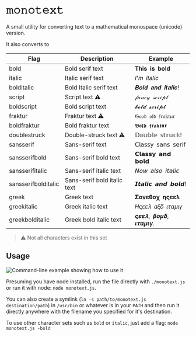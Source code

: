 # 𝚖𝚘𝚗𝚘𝚝𝚎𝚡𝚝
A small utility for converting text to a mathematical monospace (unicode) version.

It also converts to

| Flag                | Description                  | Example             |
| ------------------- | ---------------------------- | ------------------- |
| bold                | Bold serif text              | 𝐓𝐡𝐢𝐬 𝐢𝐬 𝐛𝐨𝐥𝐝        |
| italic              | Italic serif text            | 𝐼'𝑚 𝑖𝑡𝑎𝑙𝑖𝑐          |
| bolditalic          | Bold Italic serif text       | 𝑩𝒐𝒍𝒅 𝒂𝒏𝒅 𝒊𝒕𝒂𝒍𝒊𝒄!    |
| script              | Script text :warning:        | 𝒻𝒶𝓃𝒸𝓎 𝓈𝒸𝓇𝒾𝓅𝓉        |
| boldscript          | Bold script text             | 𝓫𝓸𝓵𝓭 𝓼𝓬𝓻𝓲𝓹𝓽        |
| fraktur             | Fraktur text :warning:       | 𝔊𝔬𝔬𝔡 𝔬𝔩𝔡 𝔣𝔯𝔞𝔨𝔱𝔲𝔯    |
| boldfraktur         | Bold fraktur text            | 𝕭𝖔𝖑𝖉 𝖋𝖗𝖆𝖐𝖙𝖚𝖗        |
| doublestruck        | Double-struck text :warning: | 𝔻𝕠𝕦𝕓𝕝𝕖 𝕤𝕥𝕣𝕦𝕔𝕜!     |
| sansserif           | Sans-serif text              | 𝖢𝗅𝖺𝗌𝗌𝗒 𝗌𝖺𝗇𝗌 𝗌𝖾𝗋𝗂𝖿   |
| sansserifbold       | Sans-serif bold text         | 𝗖𝗹𝗮𝘀𝘀𝘆 𝗮𝗻𝗱 𝗯𝗼𝗹𝗱     |
| sansserifitalic     | Sans-serif italic text       | 𝘕𝘰𝘸 𝘢𝘭𝘴𝘰 𝘪𝘵𝘢𝘭𝘪𝘤     |
| sansserifbolditalic | Sans-serif bold italic text  | 𝙄𝙩𝙖𝙡𝙞𝙘 𝙖𝙣𝙙 𝙗𝙤𝙡𝙙!     |
| greek               | Greek text                   | 𝚺𝛐𝛎𝛆𝛉𝛐𝛘 𝛈𝛓𝛆𝛆𝛌       |
| greekitalic         | Greek italic text            | 𝛨𝜍𝜀𝜀𝜆 𝛼𝜉𝛿 𝜄𝜏𝛼𝜇𝜄𝛾    |
| greekbolditalic     | Greek bold italic text       | 𝝇𝜺𝜺𝝀, 𝜷𝝄𝝁𝜹, 𝜾𝝉𝜶𝝁𝜾𝜸. |

> :warning: Not all characters exist in this set

## Usage
![Command-line example showing how to use it](https://i.imgur.com/ZblSzea.png "Command-line example")

Presuming you have node installed, run the file directly with `./monotext.js`
or run it with node: `node monotext.js`.

You can also create a symlink (`ln -s path/to/monotext.js destination/path`) in
`/usr/bin` or whatever is in your `PATH` and then run it directly anywhere with the
filename you specified for it's destination.

To use other character sets such as `bold` or `italic`, just add a flag: `node monotext.js -bold`
